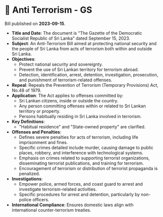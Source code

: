 # 📄  Anti Terrorism - GS

Bill published on **2023-09-15**.

- **Title and Date**: The document is "The Gazette of the Democratic Socialist Republic of Sri Lanka" dated September 15, 2023.
- **Subject**: An Anti-Terrorism Bill aimed at protecting national security and the people of Sri Lanka from acts of terrorism both within and outside Sri Lanka.
- **Objectives**:
  - Protect national security and sovereignty.
  - Prevent the use of Sri Lankan territory for terrorism abroad.
  - Detection, identification, arrest, detention, investigation, prosecution, and punishment of terrorism-related offenses.
- **Repeal**: Repeals the Prevention of Terrorism (Temporary Provisions) Act, No.48 of 1979.
- **Application**: The Act applies to offenses committed by:
  - Sri Lankan citizens, inside or outside the country.
  - Any person committing offenses within or related to Sri Lankan territory or property.
  - Persons habitually residing in Sri Lanka involved in terrorism.
- **Key Definitions**:
  - "Habitual residence" and "State-owned property" are clarified.
- **Offenses and Penalties**:
  - Defines severe penalties for acts of terrorism, including life imprisonment and fines.
  - Specific crimes detailed include murder, causing damage to public places, robbery, and interference with technological systems.
  - Emphasis on crimes related to supporting terrorist organizations, disseminating terrorist publications, and training for terrorism.
  - Encouragement of terrorism or distribution of terrorist propaganda is penalized.
- **Investigations**:
  - Empower police, armed forces, and coast guard to arrest and investigate terrorism-related activities.
  - Specific procedures for arrest and detention, particularly by non-police officers.
- **International Compliance**: Ensures domestic laws align with international counter-terrorism treaties.
